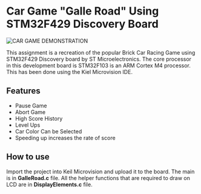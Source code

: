 # Car Game "Galle Road" Using STM32F429 Discovery Board
![CAR GAME DEMONSTRATION](media/car_game.gif)

This assignment is a recreation of the popular Brick Car Racing Game using STM32F429 Discovery board by ST Microelectronics. The core processor in this development board is STM32F103 is an ARM Cortex M4 processor. This has been done using the Kiel Microvision IDE.

## Features
- Pause Game
- Abort Game
- High Score History
- Level Ups
- Car Color Can be Selected
- Speeding up increases the rate of score

## How to use
Import the project into Keil Microvision and upload it to the board. The main is in **GalleRoad.c** file. All the helper functions that are required to draw on LCD are in **DisplayElements.c** file.
